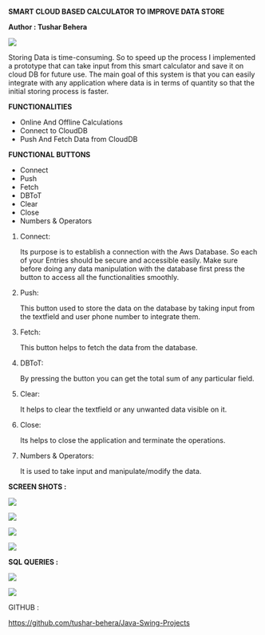 **SMART CLOUD BASED CALCULATOR TO IMPROVE DATA STORE**

**Author : Tushar Behera**


![](Aspose.Words.a7c89a34-a465-44e5-bded-d1c607c7b6ef.001.png)

Storing Data is time-consuming. So to speed up the process I implemented a prototype that can take input from this smart calculator and save it on cloud DB for future use. The main goal of this system is that you can easily integrate with any application where data is in terms of quantity so that the initial storing process is faster.

**FUNCTIONALITIES** 

- Online And Offline Calculations
- Connect to CloudDB
- Push And Fetch Data from CloudDB

**FUNCTIONAL BUTTONS**

- Connect
- Push
- Fetch
- DBToT
- Clear
- Close
- Numbers & Operators

1. Connect:

   Its purpose is to establish a connection with the Aws Database. So each of your Entries should be secure and accessible easily. Make sure before doing any data manipulation with the database first press the button to access all the functionalities smoothly.

2. Push:

   This button used to store the data on the database by taking input from the textfield and user phone number to integrate them.

3. Fetch:

   This button helps to fetch the data from the database.

4. DBToT:

   By pressing the button you can get the total sum of any particular field.

5. Clear:

   It helps to clear the textfield or any unwanted data visible on it.

6. Close:

   Its helps to close the application and terminate the operations.

7. Numbers & Operators:

   It is used to take  input and manipulate/modify the data.
 



**SCREEN SHOTS :**

![](Aspose.Words.a7c89a34-a465-44e5-bded-d1c607c7b6ef.002.png)

![](Aspose.Words.a7c89a34-a465-44e5-bded-d1c607c7b6ef.003.png)

![](Aspose.Words.a7c89a34-a465-44e5-bded-d1c607c7b6ef.004.png)

![](Aspose.Words.a7c89a34-a465-44e5-bded-d1c607c7b6ef.005.png)

**SQL QUERIES :**

![](Aspose.Words.a7c89a34-a465-44e5-bded-d1c607c7b6ef.006.jpeg)

![](Aspose.Words.a7c89a34-a465-44e5-bded-d1c607c7b6ef.007.jpeg)

GITHUB :

https://github.com/tushar-behera/Java-Swing-Projects
